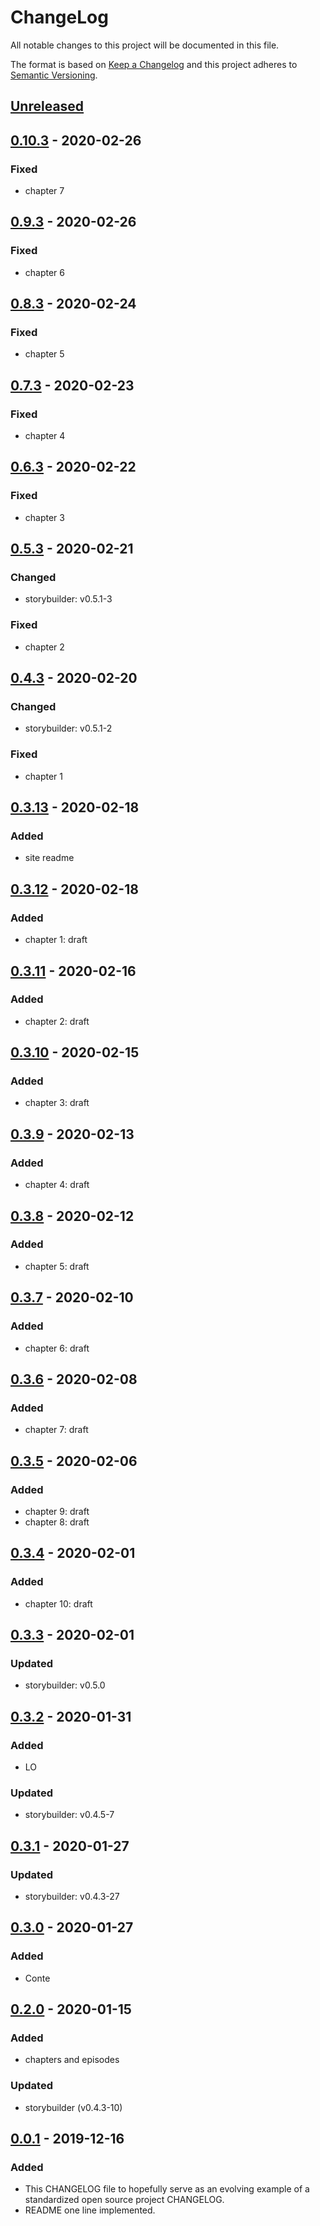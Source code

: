 # ChangeLog
All notable changes to this project will be documented in this file.

The format is based on [Keep a Changelog](http://keepachangelog.com/en/1.0.0/)
and this project adheres to [Semantic Versioning](http://semver.org/spec/v2.0.0.html).

## [Unreleased]

## [0.10.3] - 2020-02-26
### Fixed
- chapter 7

## [0.9.3] - 2020-02-26
### Fixed
- chapter 6

## [0.8.3] - 2020-02-24
### Fixed
- chapter 5

## [0.7.3] - 2020-02-23
### Fixed
- chapter 4

## [0.6.3] - 2020-02-22
### Fixed
- chapter 3

## [0.5.3] - 2020-02-21
### Changed
- storybuilder: v0.5.1-3
### Fixed
- chapter 2

## [0.4.3] - 2020-02-20
### Changed
- storybuilder: v0.5.1-2
### Fixed
- chapter 1

## [0.3.13] - 2020-02-18
### Added
- site readme

## [0.3.12] - 2020-02-18
### Added
- chapter 1: draft

## [0.3.11] - 2020-02-16
### Added
- chapter 2: draft

## [0.3.10] - 2020-02-15
### Added
- chapter 3: draft

## [0.3.9] - 2020-02-13
### Added
- chapter 4: draft

## [0.3.8] - 2020-02-12
### Added
- chapter 5: draft

## [0.3.7] - 2020-02-10
### Added
- chapter 6: draft

## [0.3.6] - 2020-02-08
### Added
- chapter 7: draft

## [0.3.5] - 2020-02-06
### Added
- chapter 9: draft
- chapter 8: draft

## [0.3.4] - 2020-02-01
### Added
- chapter 10: draft

## [0.3.3] - 2020-02-01
### Updated
- storybuilder: v0.5.0

## [0.3.2] - 2020-01-31
### Added
- LO
### Updated
- storybuilder: v0.4.5-7

## [0.3.1] - 2020-01-27
### Updated
- storybuilder: v0.4.3-27

## [0.3.0] - 2020-01-27
### Added
- Conte

## [0.2.0] - 2020-01-15
### Added
- chapters and episodes
### Updated
- storybuilder (v0.4.3-10)

## [0.0.1] - 2019-12-16
### Added
- This CHANGELOG file to hopefully serve as an evolving example of a standardized open source project CHANGELOG.
- README one line implemented.

[Unreleased]: https://github.com/My-Novel-Management/nov2-hasnoplot/compare/v0.10.3...HEAD
[0.10.3]: https://github.com/My-Novel-Management/nov2-hasnoplot/releases/v0.10.3
[0.9.3]: https://github.com/My-Novel-Management/nov2-hasnoplot/releases/v0.9.3
[0.8.3]: https://github.com/My-Novel-Management/nov2-hasnoplot/releases/v0.8.3
[0.7.3]: https://github.com/My-Novel-Management/nov2-hasnoplot/releases/v0.7.3
[0.6.3]: https://github.com/My-Novel-Management/nov2-hasnoplot/releases/v0.6.3
[0.5.3]: https://github.com/My-Novel-Management/nov2-hasnoplot/releases/v0.5.3
[0.4.3]: https://github.com/My-Novel-Management/nov2-hasnoplot/releases/v0.4.3
[0.3.13]: https://github.com/My-Novel-Management/nov2-hasnoplot/releases/v0.3.13
[0.3.12]: https://github.com/My-Novel-Management/nov2-hasnoplot/releases/v0.3.12
[0.3.11]: https://github.com/My-Novel-Management/nov2-hasnoplot/releases/v0.3.11
[0.3.10]: https://github.com/My-Novel-Management/nov2-hasnoplot/releases/v0.3.10
[0.3.9]: https://github.com/My-Novel-Management/nov2-hasnoplot/releases/v0.3.9
[0.3.8]: https://github.com/My-Novel-Management/nov2-hasnoplot/releases/v0.3.8
[0.3.7]: https://github.com/My-Novel-Management/nov2-hasnoplot/releases/v0.3.7
[0.3.6]: https://github.com/My-Novel-Management/nov2-hasnoplot/releases/v0.3.6
[0.3.5]: https://github.com/My-Novel-Management/nov2-hasnoplot/releases/v0.3.5
[0.3.4]: https://github.com/My-Novel-Management/nov2-hasnoplot/releases/v0.3.4
[0.3.3]: https://github.com/My-Novel-Management/nov2-hasnoplot/releases/v0.3.3
[0.3.2]: https://github.com/My-Novel-Management/nov2-hasnoplot/releases/v0.3.2
[0.3.1]: https://github.com/My-Novel-Management/nov2-hasnoplot/releases/v0.3.1
[0.3.0]: https://github.com/My-Novel-Management/nov2-hasnoplot/releases/v0.3.0
[0.2.0]: https://github.com/My-Novel-Management/nov2-hasnoplot/releases/v0.2.0
[0.0.1]: https://github.com/My-Novel-Management/nov2-hasnoplot/releases/v0.0.1
